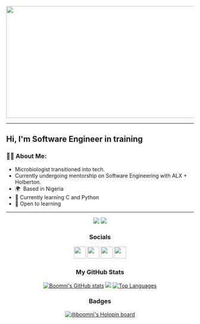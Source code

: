 <div align="center">
  <img src="https://media.giphy.com/media/L1R1tvI9svkIWwpVYr/giphy.gif" width="600" height="300"/>
</div>

---
Hi, I'm Software Engineer in training
---

### :woman_technologist: About Me:
* Microbiologist transitioned into tech. 
* Currently undergoing mentorship on Software Engineering with ALX + Holberton.
*   🌍  Based in Nigeria
*   🧠  Currently learning C and Python
*   💪  Open to learning
---
<div align="center">
<a href="https://www.twitter.com/rejoiceoye" target="_blank" rel="noreferrer"><img src="https://img.shields.io/twitter/follow/rejoiceoye?logo=twitter&style=for-the-badge&color=3382ed&labelColor=312e81" /></a>
<a href="https://www.github.com/Boomni" target="_blank" rel="noreferrer"><img src="https://img.shields.io/github/followers/Boomni?logo=github&style=for-the-badge&color=3382ed&labelColor=312e81" /></a>
<div>
<div align="center">

### Socials
<a href="https://www.facebook.com/rejoice.bomy" target="_blank" rel="noreferrer"><img src="https://raw.githubusercontent.com/danielcranney/readme-generator/main/public/icons/socials/facebook.svg" width="32" height="32" /></a>
<a href="https://www.github.com/Boomni" target="_blank" rel="noreferrer"><img src="https://raw.githubusercontent.com/danielcranney/readme-generator/main/public/icons/socials/github.svg" width="32" height="32" /></a>
<a href="http://www.instagram.com/i_am_rejoicey" target="_blank" rel="noreferrer"><img src="https://raw.githubusercontent.com/danielcranney/readme-generator/main/public/icons/socials/instagram.svg" width="32" height="32" /></a>
<a href="https://www.twitter.com/rejoiceoye" target="_blank" rel="noreferrer"><img src="https://raw.githubusercontent.com/danielcranney/readme-generator/main/public/icons/socials/twitter.svg" width="32" height="32" /></a>
</div>
<div align="center">

### <b>My GitHub Stats</b>
<a href="http://www.github.com/Boomni"><img src="https://github-readme-stats.vercel.app/api?username=Boomni&show_icons=true&hide=&count_private=true&title_color=84cc16&text_color=ffffff&icon_color=3382ed&bg_color=312e81&hide_border=true&show_icons=true" alt="Boomni's GitHub stats" /></a>
<a href="http://www.github.com/Boomni"><img src="https://github-readme-streak-stats.herokuapp.com/?user=Boomni&stroke=ffffff&background=312e81&ring=84cc16&fire=84cc16&currStreakNum=ffffff&currStreakLabel=84cc16&sideNums=ffffff&sideLabels=ffffff&dates=ffffff&hide_border=true" /></a>
<a href="https://github.com/Boomni" align="left"><img src="https://github-readme-stats.vercel.app/api/top-langs/?username=Boomni&langs_count=10&title_color=84cc16&text_color=ffffff&icon_color=3382ed&bg_color=312e81&hide_border=true&locale=en&custom_title=Top%20%Languages" alt="Top Languages" /></a>
</div>
<div align="center">

### Badges
[![@boomni's Holopin board](https://holopin.me/boomni)](https://holopin.io/@boomni)
</div>
